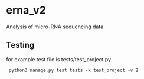# erna_v2
Analysis of micro-RNA sequencing data.


## Testing

for example test file is tests/test_project.py
```
 python3 manage.py test tests -k test_project -v 2
```
